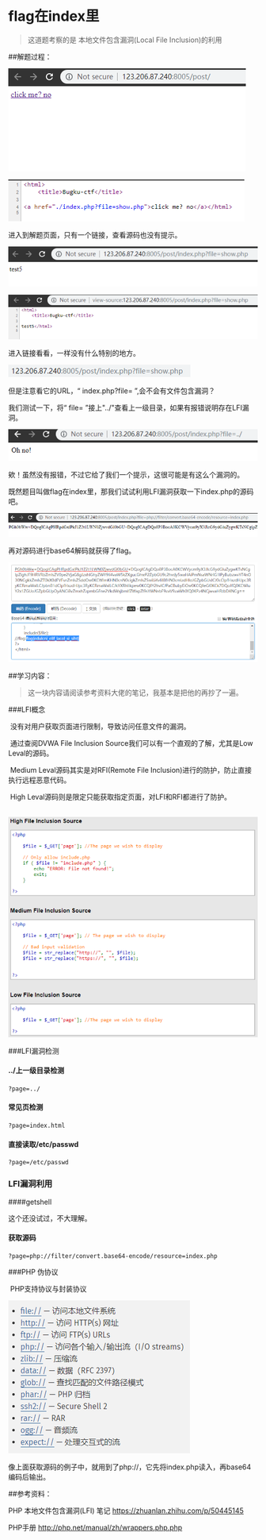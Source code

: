 # flag在index里

> 这道题考察的是 本地文件包含漏洞(Local File Inclusion)的利用

##解题过程：

![1549740400771](https://raw.githubusercontent.com/rpishgithub/CTF-WEB-CHALLENGES/master/Images/1549740400771.png)

![1549740414021](https://raw.githubusercontent.com/rpishgithub/CTF-WEB-CHALLENGES/master/Images/1549740414021.png)

进入到解题页面，只有一个链接，查看源码也没有提示。



![1549740544529](https://raw.githubusercontent.com/rpishgithub/CTF-WEB-CHALLENGES/master/Images/1549740544529.png)

![1549740562949](https://raw.githubusercontent.com/rpishgithub/CTF-WEB-CHALLENGES/master/Images/1549740562949.png)

进入链接看看，一样没有什么特别的地方。

![1549740634137](https://raw.githubusercontent.com/rpishgithub/CTF-WEB-CHALLENGES/master/Images/1549740634137.png)



但是注意看它的URL，“ index.php?file= ”,会不会有文件包含漏洞？

我们测试一下，将“ file= ”接上"../"查看上一级目录，如果有报错说明存在LFI漏洞。

![1549740932971](https://raw.githubusercontent.com/rpishgithub/CTF-WEB-CHALLENGES/master/Images/1549740932971.png)

欸！虽然没有报错，不过它给了我们一个提示，这很可能是有这么个漏洞的。

既然题目叫做flag在index里，那我们试试利用LFI漏洞获取一下index.php的源码吧。

![1549741230428](https://github.com/rpishgithub/CTF-WEB-CHALLENGES/raw/master/Images/1549741230428.png)

再对源码进行base64解码就获得了flag。

![1549741307020](https://github.com/rpishgithub/CTF-WEB-CHALLENGES/raw/master/Images/1549741307020.png)



##学习内容：

> 这一块内容请阅读参考资料大佬的笔记，我基本是把他的再抄了一遍。



###LFI概念

​	没有对用户获取页面进行限制，导致访问任意文件的漏洞。

​	通过查阅DVWA File Inclusion Source我们可以有一个直观的了解，尤其是Low Leval的源码。

​	Medium Leval源码其实是对RFI(Remote File Inclusion)进行的防护，防止直接执行远程恶意代码。

​	High Leval源码则是限定只能获取指定页面，对LFI和RFI都进行了防护。

​	![1549741712464](https://github.com/rpishgithub/CTF-WEB-CHALLENGES/raw/master/Images/1549741712464.png)



###LFI漏洞检测

#### ../上一级目录检测

```
?page=../
```

#### 常见页检测

```
?page=index.html
```

#### 直接读取/etc/passwd

```
?page=/etc/passwd
```



### LFI漏洞利用

####getshell

这个还没试过，不大理解。

#### 获取源码

```
?page=php://filter/convert.base64-encode/resource=index.php
```



###PHP 伪协议 

​	PHP支持协议与封装协议

![1549743415791](https://github.com/rpishgithub/CTF-WEB-CHALLENGES/raw/master/Images/1549743415791.png)

​	像上面获取源码的例子中，就用到了php://，它先将index.php读入，再base64编码后输出。



##参考资料：

PHP 本地文件包含漏洞(LFI) 笔记 https://zhuanlan.zhihu.com/p/50445145

PHP手册 http://php.net/manual/zh/wrappers.php.php



